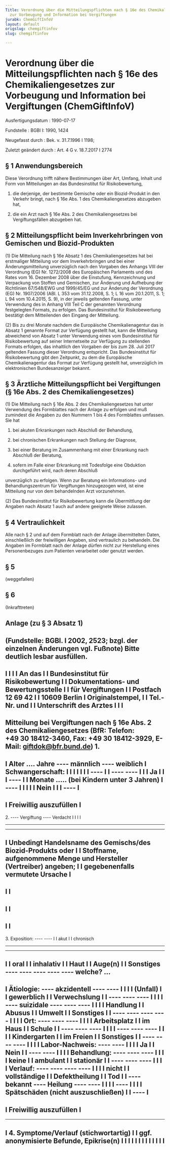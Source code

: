 ```yaml
---
Title: Verordnung über die Mitteilungspflichten nach § 16e des Chemikaliengesetzes
  zur Vorbeugung und Information bei Vergiftungen
jurabk: ChemGiftInfoV
layout: default
origslug: chemgiftinfov
slug: chemgiftinfov

---
```


# Verordnung über die Mitteilungspflichten nach § 16e des Chemikaliengesetzes zur Vorbeugung und Information bei Vergiftungen (ChemGiftInfoV)

Ausfertigungsdatum
:   1990-07-17

Fundstelle
:   BGBl I: 1990, 1424

Neugefasst durch
:   Bek. v. 31.7.1996 I 1198;

Zuletzt geändert durch
:   Art. 4 G v. 18.7.2017 I 2774


## § 1 Anwendungsbereich

Diese Verordnung trifft nähere Bestimmungen über Art, Umfang, Inhalt und Form von Mitteilungen an das Bundesinstitut für Risikobewertung,

1.  die derjenige, der bestimmte Gemische oder ein Biozid-Produkt in den Verkehr bringt, nach § 16e Abs. 1 des Chemikaliengesetzes abzugeben hat,


2.  die ein Arzt nach § 16e Abs. 2 des Chemikaliengesetzes bei Vergiftungsfällen abzugeben hat.





## § 2 Mitteilungspflicht beim Inverkehrbringen von Gemischen und Biozid-Produkten

(1) Die Mitteilung nach § 16e Absatz 1 des Chemikaliengesetzes hat bei erstmaliger Mitteilung vor dem Inverkehrbringen und bei einer Änderungsmitteilung unverzüglich nach den Vorgaben des Anhangs VIII der Verordnung (EG) Nr. 1272/2008 des Europäischen Parlaments und des Rates vom 16. Dezember 2008 über die Einstufung, Kennzeichnung und Verpackung von Stoffen und Gemischen, zur Änderung und Aufhebung der Richtlinien 67/548/EWG und 1999/45/EG und zur Änderung der Verordnung (EG) Nr. 1907/2006 (ABl. L 353 vom 31.12.2008, S. 1; L 16 vom 20.1.2011, S. 1; L 94 vom 10.4.2015, S. 9), in der jeweils geltenden Fassung, unter Verwendung des in Anhang VIII Teil C der genannten Verordnung festgelegten Formats, zu erfolgen. Das Bundesinstitut für Risikobewertung bestätigt dem Mitteilenden den Eingang der Mitteilung.

(2) Bis zu drei Monate nachdem die Europäische Chemikalienagentur das in Absatz 1 genannte Format zur Verfügung gestellt hat, kann die Mitteilung abweichend von Absatz 1 unter Verwendung eines vom Bundesinstitut für Risikobewertung auf seiner Internetseite zur Verfügung zu stellenden Formats erfolgen, das inhaltlich den Vorgaben der bis zum 28. Juli 2017 geltenden Fassung dieser Verordnung entspricht. Das Bundesinstitut für Risikobewertung gibt den Zeitpunkt, zu dem die Europäische Chemikalienagentur das Format zur Verfügung gestellt hat, unverzüglich im elektronischen Bundesanzeiger bekannt.


## § 3 Ärztliche Mitteilungspflicht bei Vergiftungen (§ 16e Abs. 2 des Chemikaliengesetzes)

(1) Die Mitteilung nach § 16e Abs. 2 des Chemikaliengesetzes hat unter Verwendung des Formblattes nach der Anlage zu erfolgen und muß zumindest die Angaben zu den Nummern 1 bis 4 des Formblattes umfassen. Sie hat

1.  bei akuten Erkrankungen nach Abschluß der Behandlung,


2.  bei chronischen Erkrankungen nach Stellung der Diagnose,


3.  bei einer Beratung im Zusammenhang mit einer Erkrankung nach Abschluß der Beratung,


4.  sofern im Falle einer Erkrankung mit Todesfolge eine Obduktion durchgeführt wird, nach deren Abschluß



unverzüglich zu erfolgen. Wenn zur Beratung ein Informations- und Behandlungszentrum für Vergiftungen hinzugezogen wird, ist eine Mitteilung nur von dem behandelnden Arzt vorzunehmen.

(2) Das Bundesinstitut für Risikobewertung kann die Übermittlung der Angaben nach Absatz 1 auch auf andere geeignete Weise zulassen.


## § 4 Vertraulichkeit

Alle nach § 2 und auf dem Formblatt nach der Anlage übermittelten Daten, einschließlich der freiwilligen Angaben, sind vertraulich zu behandeln. Die Angaben im Formblatt nach der Anlage dürfen nicht zur Herstellung eines Personenbezuges zum Patienten verarbeitet oder genutzt werden.


## § 5

(weggefallen)


## § 6

(Inkrafttreten)


## Anlage (zu § 3 Absatz 1)

(Fundstelle: BGBl. I 2002, 2523;
bzgl. der einzelnen Änderungen vgl. Fußnote)
Bitte deutlich lesbar ausfüllen.
----------------------------------
I                                I
I                                I
An das                                  I                                I
Bundesinstitut für Risikobewertung      I                                I
Dokumentations- und Bewertungsstelle    I                                I
für Vergiftungen                        I                                I
Postfach 12 69 42                      I                                I
10609 Berlin                           I        Originalstempel,        I
I         Tel.-Nr. und           I
I    Unterschrift des Arztes     I
I                                I
----------------------------------
Mitteilung bei Vergiftungen
nach § 16e Abs. 2 des Chemikaliengesetzes
(BfR: Telefon: +49 30 18412-3460, Fax: +49 30 18412-3929, E-Mail: giftdok@bfr.bund.de)
1\.
-------------------------------------------------------------------------------
I Alter .... Jahre  ----  männlich  ----  weiblich   I  Schwangerschaft:      I
I                   I  I            I  I             I  ----                  I
I                   ----            ----             I  I  I  Ja              I
I                                                    I  ----                  I
I Monate ..... (bei Kindern unter 3 Jahren)          I  ----                  I
I                                                    I  I  I  Nein            I
I                                                    I  ----                  I
-------------------------------------------------------------------------------
I Freiwillig auszufüllen I
--------------------------
2\.  ----  Vergiftung                                   ----  Verdacht
I  I                                               I  I
----                                               ----
-------------------------------------------------------------------------------
I Unbedingt Handelsname des Gemischs/des Biozid-Produkts oder              I
I Stoffname, aufgenommene Menge und Hersteller (Vertreiber) angeben;          I
I gegebenenfalls vermutete Ursache                                            I
-------------------------------------------------------------------------------
I                                                                             I
-------------------------------------------------------------------------------
I                                                                             I
-------------------------------------------------------------------------------
I                                                                             I
-------------------------------------------------------------------------------
3\. Exposition: ----            ----
I  I akut       I  I chronisch
----            ----
----        ----            ----            ----          ----
I  I oral   I  I inhalativ  I  I Haut       I  I Auge(n)  I  I Sonstiges
----        ----            ----            ----          ---- welche? ...
-------------------------------------------------------------------------------
I Ätiologie: ---- akzidentell     ----            ----                        I
I            I  I (Unfall)        I  I gewerblich I  I Verwechslung           I
I            ----                 ----            ----                        I
I                                                                             I
I            ---- suizidale       ----            ----         ----           I
I            I  I Handlung        I  I Abusus     I  I Umwelt  I  I Sonstiges I
I            ----                 ----            ----         ----           I
I                                                                             I
I Ort:       ----                 ----            ----                        I
I            I  I Arbeitsplatz    I  I im Haus    I  I Schule                 I
I            ----                 ----            ----                        I
I                                                                             I
I            ----                 ----            ----                        I
I            I  I Kindergarten    I  I im Freien  I  I Sonstiges              I
I            ----                 ----            ----                        I
I                                                                             I
I Labor-Nachweis:    ----         ----                                        I
I                    I  I Ja      I  I Nein                                   I
I                    ----         ----                                        I
I                                                                             I
I Behandlung:        ----         ----            ----                        I
I                    I  I keine   I  I ambulant   I  I stationär              I
I                    ----         ----            ----                        I
I                                                                             I
I Verlauf: ----          ----               ----                ----          I
I          I  I nicht    I  I vollständige  I  I Defektheilung  I  I Tod      I
I          ---- bekannt  ---- Heilung       ----                ----          I
I                                                                             I
I          ----                                                               I
I          I  I Spätschäden (nicht auszuschließen)                            I
I          ----                                                               I
-------------------------------------------------------------------------------
I Freiwillig auszufüllen       I
--------------------------------
-------------------------------------------------------------------------------
I 4. Symptome/Verlauf (stichwortartig)                                        I
I    ggf. anonymisierte Befunde, Epikrise(n)                                  I
I                                                                             I
I                                                                             I
I                                                                             I
I                                                                             I
I                                                                             I
I                                                                             I
-------------------------------------------------------------------------------

